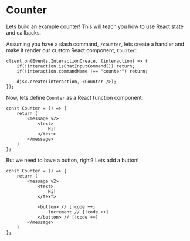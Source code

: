 # Counter

Lets build an example counter! This will teach you how to use React state and callbacks.

Assuming you have a slash command, `/counter`, lets create a handler and make it render our custom React component, `Counter`:

```tsx {5}
client.on(Events.InteractionCreate, (interaction) => {
    if(!interaction.isChatInputCommand()) return;
    if(!interaction.commandName !== "counter") return;

    djsx.create(interaction, <Counter />);
});
```

Now, lets define `Counter` as a React function component:

```tsx
const Counter = () => {
    return (
        <message v2>
            <text>
                Hi!
            </text>
        </message>
    )
};
```

But we need to have a button, right? Lets add a button!

```tsx
const Counter = () => {
    return (
        <message v2>
            <text>
                Hi!
            </text>

            <button> // [!code ++]
                Increment // [!code ++]
            </button> // [!code ++]
        </message>
    )
};
```


